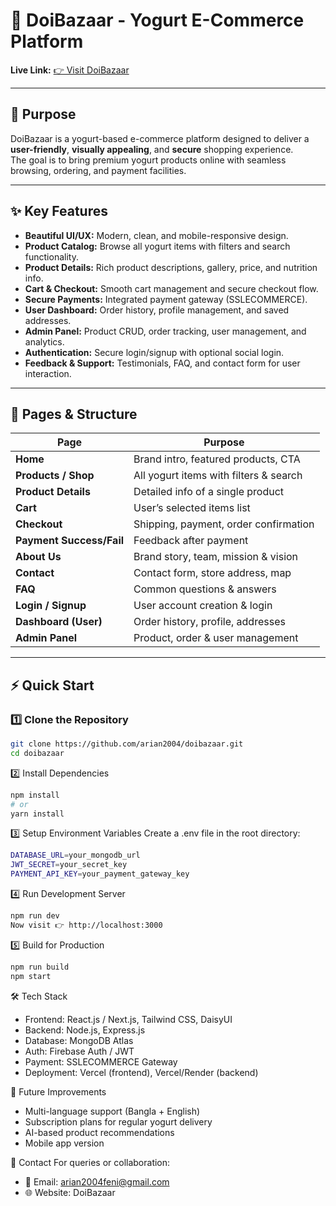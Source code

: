 # 🥛 DoiBazaar - Yogurt E-Commerce Platform

**Live Link:** [👉 Visit DoiBazaar](https://arian2004-doibazar.netlify.app)

---

## 🎯 Purpose

DoiBazaar is a yogurt-based e-commerce platform designed to deliver a **user-friendly**, **visually appealing**, and **secure** shopping experience.  
The goal is to bring premium yogurt products online with seamless browsing, ordering, and payment facilities.

---

## ✨ Key Features

- **Beautiful UI/UX:** Modern, clean, and mobile-responsive design.  
- **Product Catalog:** Browse all yogurt items with filters and search functionality.  
- **Product Details:** Rich product descriptions, gallery, price, and nutrition info.  
- **Cart & Checkout:** Smooth cart management and secure checkout flow.  
- **Secure Payments:** Integrated payment gateway (SSLECOMMERCE).  
- **User Dashboard:** Order history, profile management, and saved addresses.  
- **Admin Panel:** Product CRUD, order tracking, user management, and analytics.  
- **Authentication:** Secure login/signup with optional social login.  
- **Feedback & Support:** Testimonials, FAQ, and contact form for user interaction.  

---

## 🧭 Pages & Structure

| Page                  | Purpose                                   |
| ---------------------- | ----------------------------------------- |
| **Home**              | Brand intro, featured products, CTA       |
| **Products / Shop**   | All yogurt items with filters & search    |
| **Product Details**   | Detailed info of a single product         |
| **Cart**              | User’s selected items list                |
| **Checkout**          | Shipping, payment, order confirmation     |
| **Payment Success/Fail** | Feedback after payment                  |
| **About Us**          | Brand story, team, mission & vision       |
| **Contact**           | Contact form, store address, map          |
| **FAQ**               | Common questions & answers                |
| **Login / Signup**    | User account creation & login             |
| **Dashboard (User)**  | Order history, profile, addresses         |
| **Admin Panel**       | Product, order & user management          |

---

## ⚡ Quick Start

### 1️⃣ Clone the Repository
```bash
git clone https://github.com/arian2004/doibazaar.git
cd doibazaar
```
2️⃣ Install Dependencies
```bash
npm install
# or
yarn install
```
3️⃣ Setup Environment Variables
Create a .env file in the root directory:

```bash
DATABASE_URL=your_mongodb_url
JWT_SECRET=your_secret_key
PAYMENT_API_KEY=your_payment_gateway_key
```
4️⃣ Run Development Server
```bash
npm run dev
Now visit 👉 http://localhost:3000
```

5️⃣ Build for Production
```bash
npm run build
npm start
```
🛠️ Tech Stack
- Frontend: React.js / Next.js, Tailwind CSS, DaisyUI
- Backend: Node.js, Express.js
- Database: MongoDB Atlas
- Auth: Firebase Auth / JWT
- Payment: SSLECOMMERCE Gateway
- Deployment: Vercel (frontend), Vercel/Render (backend)

🚀 Future Improvements
- Multi-language support (Bangla + English)
- Subscription plans for regular yogurt delivery
- AI-based product recommendations
- Mobile app version

📩 Contact
For queries or collaboration:
- 📧 Email: arian2004feni@gmail.com
- 🌐 Website: DoiBazaar
